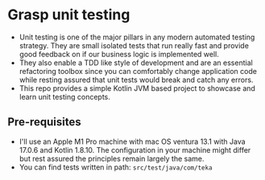 # Grasp unit testing

- Unit testing is one of the major pillars in any modern automated testing strategy. They are small isolated tests that
  run really fast and provide good feedback on if our business logic is implemented well.
- They also enable a TDD like style of development and are an essential refactoring toolbox since you can comfortably
  change application code while resting assured that unit tests would break and catch any errors.
- This repo provides a simple Kotlin JVM based project to showcase and learn unit testing concepts.

## Pre-requisites

- I'll use an Apple M1 Pro machine with mac OS ventura 13.1 with Java 17.0.6 and Kotlin 1.8.10.
  The configuration in your machine might differ but rest assured the principles remain largely the same.
- You can find tests written in path: `src/test/java/com/teka`
